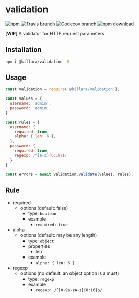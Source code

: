 # validation

[![npm](https://img.shields.io/npm/v/@killara/validation.svg)](https://www.npmjs.com/package/@killara/validation)
[![Travis branch](https://img.shields.io/travis/killara/validation/master.svg)](https://travis-ci.org/killara/validation)
[![Codecov branch](https://img.shields.io/codecov/c/github/killara/validation/master.svg)](https://codecov.io/github/killara/validation?branch=master)
[![npm download](https://img.shields.io/npm/dt/@killara/validation.svg)](https://www.npmjs.com/package/@killara/validation)

[**WIP**] A validator for HTTP request parameters

## Installation

```bash
npm i @killara/validation -S
```

## Usage

```js
const validation = require('@killara/validation');

const values = {
  username: 'admin',
  password: 'admin',
}

const rules = {
  username: {
    required: true,
    alpha: { len: 6 },
  },
  password: {
    required: true,
    regexp: /^[a-z]{6:18}$/,
  }
}

const errors = await validation.validate(values, rules);
```

## Rule

* required
  * options (default: false)
    * type: `boolean`
    * example
      * `required: true`
* alpha
  * options (default: may be any length)
    * type: `object`
    * properties
      * len
    * example
      * `alpha: { len: 6 }`
* regexp
  * options (no default: an object option is a must)
    * type: `regexp`
    * example
      * `regexp: /^[0-9a-zA-z]{8:16}$/`